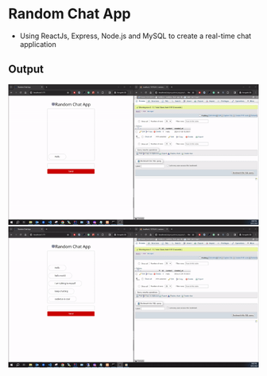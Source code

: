# Random Chat App

- Using ReactJs, Express, Node.js and MySQL to create a real-time chat application

## Output

<img src="readme/chat.gif">
<img src="readme/db.gif">

